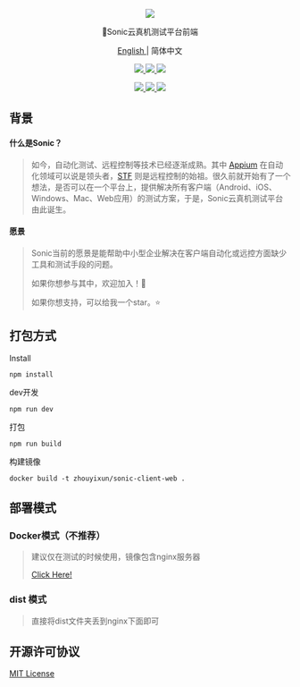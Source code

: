<p align="center">
  <img src="https://raw.githubusercontent.com/ZhouYixun/sonic-server/main/logo.png">
</p>
<p align="center">🎉Sonic云真机测试平台前端</p>
<p align="center">
  <a href="https://github.com/ZhouYixun/sonic-agent/blob/main/README.md">  
    English
  </a>
  <span>| 简体中文</span>
</p>
<p align="center">
  <a href="#">  
    <img src="https://img.shields.io/badge/release-v1.0.0-orange">
  </a>
  <a href="#">  
    <img src="https://img.shields.io/badge/vue-3.2.14-success">
  </a>
  <a href="#">  
    <img src="https://img.shields.io/badge/elementPlus-1.1.0/beta.20-success">
  </a>
</p>
<p align="center">
  <a href="#">  
    <img src="https://img.shields.io/github/commit-activity/m/ZhouYixun/sonic-client-web">
  </a>
  <a href="https://hub.docker.com/repository/docker/zhouyixun/sonic-client-web">  
    <img src="https://img.shields.io/docker/pulls/zhouyixun/sonic-client-web">
  </a>
  <a href="https://github.com/ZhouYixun/sonic-server/blob/main/LICENSE">  
    <img src="https://img.shields.io/github/license/ZhouYiXun/sonic-server?color=green&label=license&logo=license&logoColor=green">
  </a>
</p>

## 背景

#### 什么是Sonic？

> 如今，自动化测试、远程控制等技术已经逐渐成熟。其中 [Appium](https://github.com/appium/appium) 在自动化领域可以说是领头者，[STF](https://github.com/openstf/stf) 则是远程控制的始祖。很久前就开始有了一个想法，是否可以在一个平台上，提供解决所有客户端（Android、iOS、Windows、Mac、Web应用）的测试方案，于是，Sonic云真机测试平台由此诞生。

#### 愿景

> Sonic当前的愿景是能帮助中小型企业解决在客户端自动化或远控方面缺少工具和测试手段的问题。
>
>  如果你想参与其中，欢迎加入！💪
>
> 如果你想支持，可以给我一个star。⭐

## 打包方式

Install

```
npm install
```

dev开发

```
npm run dev
```

打包

```
npm run build
```

构建镜像

```
docker build -t zhouyixun/sonic-client-web .
```

## 部署模式

### Docker模式（不推荐）

> 建议仅在测试的时候使用，镜像包含nginx服务器
>
> [Click Here!](https://hub.docker.com/repository/docker/zhouyixun/sonic-agent-linux)

### dist 模式

> 直接将dist文件夹丢到nginx下面即可

## 开源许可协议

[MIT License](LICENSE)